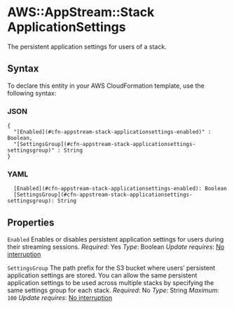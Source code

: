 # AWS::AppStream::Stack ApplicationSettings<a name="aws-properties-appstream-stack-applicationsettings"></a>

The persistent application settings for users of a stack\.

## Syntax<a name="aws-properties-appstream-stack-applicationsettings-syntax"></a>

To declare this entity in your AWS CloudFormation template, use the following syntax:

### JSON<a name="aws-properties-appstream-stack-applicationsettings-syntax.json"></a>

```
{
  "[Enabled](#cfn-appstream-stack-applicationsettings-enabled)" : Boolean,
  "[SettingsGroup](#cfn-appstream-stack-applicationsettings-settingsgroup)" : String
}
```

### YAML<a name="aws-properties-appstream-stack-applicationsettings-syntax.yaml"></a>

```
  [Enabled](#cfn-appstream-stack-applicationsettings-enabled): Boolean
  [SettingsGroup](#cfn-appstream-stack-applicationsettings-settingsgroup): String
```

## Properties<a name="aws-properties-appstream-stack-applicationsettings-properties"></a>

`Enabled`  <a name="cfn-appstream-stack-applicationsettings-enabled"></a>
Enables or disables persistent application settings for users during their streaming sessions\.
*Required*: Yes
*Type*: Boolean
*Update requires*: [No interruption](https://docs.aws.amazon.com/AWSCloudFormation/latest/UserGuide/using-cfn-updating-stacks-update-behaviors.html#update-no-interrupt)

`SettingsGroup`  <a name="cfn-appstream-stack-applicationsettings-settingsgroup"></a>
The path prefix for the S3 bucket where users’ persistent application settings are stored\. You can allow the same persistent application settings to be used across multiple stacks by specifying the same settings group for each stack\.
*Required*: No
*Type*: String
*Maximum*: `100`
*Update requires*: [No interruption](https://docs.aws.amazon.com/AWSCloudFormation/latest/UserGuide/using-cfn-updating-stacks-update-behaviors.html#update-no-interrupt)
